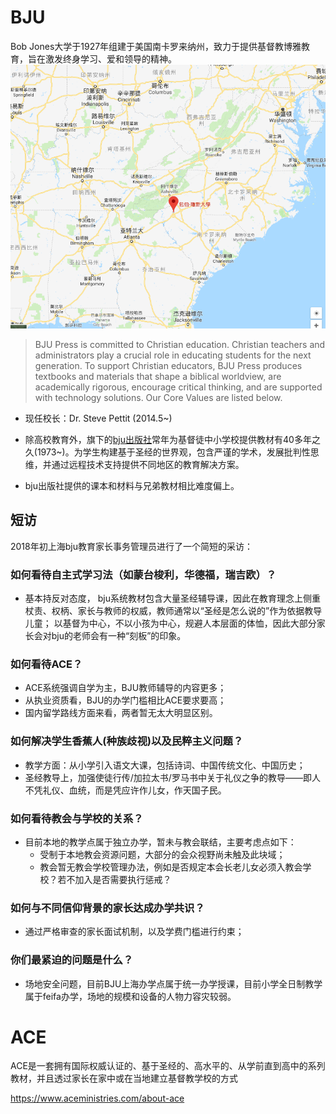 
# BJU

Bob Jones大学于1927年组建于美国南卡罗来纳州，致力于提供基督教博雅教育，旨在激发终身学习、爱和领导的精神。
![](./media/bju.png)
>BJU Press is committed to Christian education. Christian teachers and administrators play a crucial role in educating students for the next generation. To support Christian educators, BJU Press produces textbooks and materials that shape a biblical worldview, are academically rigorous, encourage critical thinking, and are supported with technology solutions. Our Core Values are listed below.

- 现任校长：Dr. Steve Pettit (2014.5~)
- 除高校教育外，旗下的[bju出版社](http://bjupress.com/about)常年为基督徒中小学校提供教材有40多年之久(1973~)。为学生构建基于圣经的世界观，包含严谨的学术，发展批判性思维，并通过远程技术支持提供不同地区的教育解决方案。


- bju出版社提供的课本和材料与兄弟教材相比难度偏上。

## 短访
2018年初上海bju教育家长事务管理员进行了一个简短的采访：

### 如何看待自主式学习法（如蒙台梭利，华德福，瑞吉欧）？
-  基本持反对态度，
bju系统教材包含大量圣经辅导课，因此在教育理念上侧重杖责、权柄、家长与教师的权威，教师通常以“圣经是怎么说的”作为依据教导儿童；
以基督为中心，不以小孩为中心，规避人本层面的体恤，因此大部分家长会对bju的老师会有一种“刻板”的印象。

### 如何看待ACE？
- ACE系统强调自学为主，BJU教师辅导的内容更多；
- 从执业资质看，BJU的办学门槛相比ACE要求要高；
- 国内留学路线方面来看，两者暂无太大明显区别。

### 如何解决学生香蕉人(种族歧视)以及民粹主义问题？
-  教学方面：从小学引入语文大课，包括诗词、中国传统文化、中国历史；
- 圣经教导上，加强使徒行传/加拉太书/罗马书中关于礼仪之争的教导——即人不凭礼仪、血统，而是凭应许作儿女，作天国子民。


### 如何看待教会与学校的关系？
-  目前本地的教学点属于独立办学，暂未与教会联结，主要考虑点如下：
   - 受制于本地教会资源问题，大部分的会众视野尚未触及此块域；
   - 教会暂无教会学校管理办法，例如是否规定本会长老儿女必须入教会学校？若不加入是否需要执行惩戒？

### 如何与不同信仰背景的家长达成办学共识？
-  通过严格审查的家长面试机制，以及学费门槛进行约束；

### 你们最紧迫的问题是什么？
-  场地安全问题，目前BJU上海办学点属于统一办学授课，目前小学全日制教学属于feifa办学，场地的规模和设备的人物力容灾较弱。


# ACE
ACE是一套拥有国际权威认证的、基于圣经的、高水平的、从学前直到高中的系列教材，并且透过家长在家中或在当地建立基督教学校的方式

https://www.aceministries.com/about-ace 